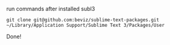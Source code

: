 run commands after installed subl3

```
git clone git@github.com:beviz/sublime-text-packages.git ~/Library/Application Support/Sublime Text 3/Packages/User
```

Done!
